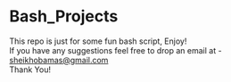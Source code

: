 # Bash_Projects

This repo is just for some fun bash script, Enjoy! <br>
If you have any suggestions feel free to drop an email at - sheikhobamas@gmail.com <br>
Thank You!
